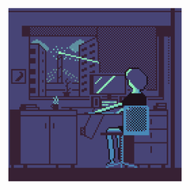 <div id="header" align="center">
  <img src="https://github.com/gusholz/personalPortfolio/blob/main/public/images/quarto.gif?raw=true" width = "350">
</div>
